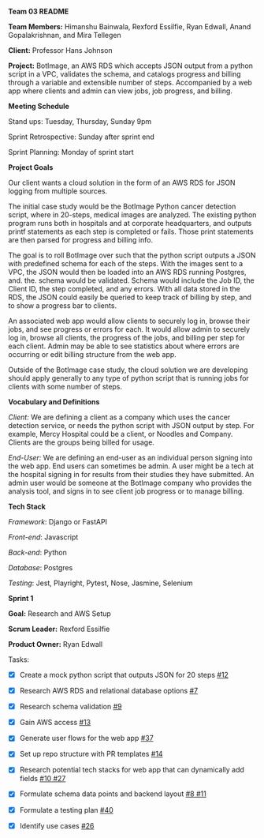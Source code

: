 **Team 03 README**

**Team Members:** Himanshu Bainwala, Rexford Essilfie, Ryan Edwall, Anand Gopalakrishnan, and Mira Tellegen

**Client:** Professor Hans Johnson

**Project:** BotImage, an AWS RDS which accepts JSON output from a python script in a VPC, validates the schema, and catalogs progress and billing through a variable and extensible number of steps. Accompanied by a web app where clients and admin can view jobs, job progress, and billing.

**Meeting Schedule**  

Stand ups: Tuesday, Thursday, Sunday 9pm  

Sprint Retrospective: Sunday after sprint end  

Sprint Planning: Monday of sprint start  


**Project Goals**

Our client wants a cloud solution in the form of an AWS RDS for JSON logging from multiple sources.

The initial case study would be the BotImage Python cancer detection script, where in 20-steps, medical images are analyzed. The existing python program runs both in hospitals and at corporate headquarters, and outputs printf statements as each step is completed or fails. Those print statements are then parsed for progress and billing info.

The goal is to roll BotImage over such that the python script outputs a JSON with predefined schema for each of the steps. With the images sent to a VPC, the JSON would then be loaded into an AWS RDS running Postgres, and. the. schema would be validated. Schema would include the Job ID, the Client ID, the step completed, and any errors. With all data stored in the RDS, the JSON could easily be queried to keep track of billing by step, and to show a progress bar to clients.

An associated web app would allow clients to securely log in, browse their jobs, and see progress or errors for each. It would allow admin to securely log in, browse all clients, the progress of the jobs, and billing per step for each client. Admin may be able to see statistics about where errors are occurring or edit billing structure from the web app.

Outside of the BotImage case study, the cloud solution we are developing should apply generally to any type of python script that is running jobs for clients with some number of steps.

**Vocabulary and Definitions**

*Client:* We are defining a client as a company which uses the cancer detection service, or needs the python script with JSON output by step. For example, Mercy Hospital could be a client, or Noodles and Company. Clients are the groups being billed for usage.

*End-User:* We are defining an end-user as an individual person signing into the web app. End users can sometimes be admin. A user might be a tech at the hospital signing in for results from their studies they have submitted. An admin user would be someone at the BotImage company who provides the analysis tool, and signs in to see client job progress or to manage billing.

**Tech Stack**

*Framework*: Django or FastAPI

*Front-end*: Javascript

*Back-end*: Python

*Database*: Postgres

*Testing*: Jest, Playright, Pytest, Nose, Jasmine, Selenium

**Sprint 1**

**Goal:** Research and AWS Setup

**Scrum Leader:** Rexford Essilfie

**Product Owner:** Ryan Edwall

Tasks:
- [x] Create a mock python script that outputs JSON for 20 steps [#12](https://github.com/sep-23/team_03/issues/12)
- [x] Research AWS RDS and relational database options [#7](https://github.com/sep-23/team_03/issues/7)
- [x] Research schema validation [#9](https://github.com/sep-23/team_03/issues/9)
- [x] Gain AWS access [#13](https://github.com/sep-23/team_03/issues/13)
- [x] Generate user flows for the web app [#37](https://github.com/sep-23/team_03/issues/37)
- [x] Set up repo structure with PR templates [#14](https://github.com/sep-23/team_03/issues/14)
- [x] Research potential tech stacks for web app that can dynamically add fields [#10](https://github.com/sep-23/team_03/issues/10)[ #27](https://github.com/sep-23/team_03/issues/27)
- [x] Formulate schema data points and backend layout [#8](https://github.com/sep-23/team_03/issues/8)[ #11](https://github.com/sep-23/team_03/issues/11)
- [x] Formulate a testing plan [#40](https://github.com/sep-23/team_03/issues/40)
- [x] Identify use cases [#26](https://github.com/sep-23/team_03/issues/26)


